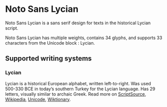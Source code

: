 
# Noto Sans Lycian

Noto Sans Lycian is a sans serif design for texts in the historical Lycian script. 

Noto Sans Lycian has multiple weights, contains 34 glyphs, and supports 33 characters from the Unicode block : Lycian.


## Supported writing systems


### Lycian

Lycian is a historical European alphabet, written left-to-right. Was used 500-330 BCE in today’s southern Turkey for the Lycian language. Has 29 letters, visually similar to archaic Greek. Read more on [ScriptSource](https://scriptsource.org/scr/Lyci), [Wikipedia](https://en.wikipedia.org/wiki/ISO_15924:Lyci), [Unicode](https://www.unicode.org/versions/Unicode13.0.0/ch08.pdf#G26507), [Wiktionary](https://en.wiktionary.org/wiki/Category:Lycian_script).

